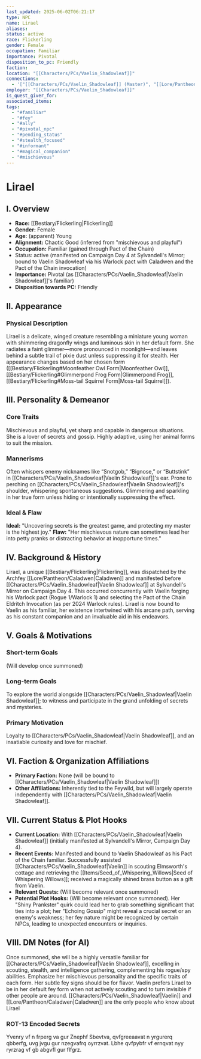 ```yaml
---
last_updated: 2025-06-02T06:21:17
type: NPC
name: Lirael
aliases: 
status: active
race: Flickerling
gender: Female
occupation: Familiar
importance: Pivotal
disposition_to_pc: Friendly
faction: 
location: "[[Characters/PCs/Vaelin_Shadowleaf]]"
connections:
  - '["[[Characters/PCs/Vaelin_Shadowleaf]] (Master)", "[[Lore/Pantheon/Caladwen]] (Dispatched by)"]'
employer: "[[Characters/PCs/Vaelin_Shadowleaf]]"
is_quest_giver_for: 
associated_items: 
tags:
  - "#familiar"
  - "#fey"
  - "#ally"
  - "#pivotal_npc"
  - "#pending_status"
  - "#stealth_focused"
  - "#informant"
  - "#magical_companion"
  - "#mischievous"
---
```

# Lirael

## I. Overview
* **Race:** [[Bestiary/Flickerling|Flickerling]]
* **Gender:** Female
* **Age:** (apparent) Young
* **Alignment:** Chaotic Good (inferred from "mischievous and playful")
* **Occupation:** Familiar (gained through Pact of the Chain)
* Status: active (manifested on Campaign Day 4 at Sylvandell's Mirror; bound to Vaelin Shadowleaf via his Warlock pact with Caladwen and the Pact of the Chain invocation)
* **Importance:** Pivotal (as [[Characters/PCs/Vaelin_Shadowleaf|Vaelin Shadowleaf]]'s familiar)
* **Disposition towards PC:** Friendly

## II. Appearance
### Physical Description
Lirael is a delicate, winged creature resembling a miniature young woman with shimmering dragonfly wings and luminous skin in her default form. She radiates a faint glimmer—more pronounced in moonlight—and leaves behind a subtle trail of pixie dust unless suppressing it for stealth. Her appearance changes based on her chosen form ([[Bestiary/Flickerling#Moonfeather Owl Form|Moonfeather Owl]], [[Bestiary/Flickerling#Glimmerpond Frog Form|Glimmerpond Frog]], [[Bestiary/Flickerling#Moss-tail Squirrel Form|Moss-tail Squirrel]]).

## III. Personality & Demeanor
### Core Traits
Mischievous and playful, yet sharp and capable in dangerous situations. She is a lover of secrets and gossip. Highly adaptive, using her animal forms to suit the mission.
### Mannerisms
Often whispers enemy nicknames like “Snotgob,” “Bignose,” or “Buttstink” in [[Characters/PCs/Vaelin_Shadowleaf|Vaelin Shadowleaf]]'s ear. Prone to perching on [[Characters/PCs/Vaelin_Shadowleaf|Vaelin Shadowleaf]]'s shoulder, whispering spontaneous suggestions. Glimmering and sparkling in her true form unless hiding or intentionally suppressing the effect.
### Ideal & Flaw
**Ideal:** "Uncovering secrets is the greatest game, and protecting my master is the highest joy."
**Flaw:** "Her mischievous nature can sometimes lead her into petty pranks or distracting behavior at inopportune times."

## IV. Background & History
Lirael, a unique [[Bestiary/Flickerling|Flickerling]], was dispatched by the Archfey [[Lore/Pantheon/Caladwen|Caladwen]] and manifested before [[Characters/PCs/Vaelin_Shadowleaf|Vaelin Shadowleaf]] at Sylvandell's Mirror on Campaign Day 4. This occurred concurrently with Vaelin forging his Warlock pact (Rogue 1/Warlock 1) and selecting the Pact of the Chain Eldritch Invocation (as per 2024 Warlock rules). Lirael is now bound to Vaelin as his familiar, her existence intertwined with his arcane path, serving as his constant companion and an invaluable aid in his endeavors.

## V. Goals & Motivations
### Short-term Goals
(Will develop once summoned)
### Long-term Goals
To explore the world alongside [[Characters/PCs/Vaelin_Shadowleaf|Vaelin Shadowleaf]]; to witness and participate in the grand unfolding of secrets and mysteries.
### Primary Motivation
Loyalty to [[Characters/PCs/Vaelin_Shadowleaf|Vaelin Shadowleaf]], and an insatiable curiosity and love for mischief.

## VI. Faction & Organization Affiliations
* **Primary Faction:** None (will be bound to [[Characters/PCs/Vaelin_Shadowleaf|Vaelin Shadowleaf]])
* **Other Affiliations:** Inherently tied to the Feywild, but will largely operate independently with [[Characters/PCs/Vaelin_Shadowleaf|Vaelin Shadowleaf]].

## VII. Current Status & Plot Hooks
* **Current Location:** With [[Characters/PCs/Vaelin_Shadowleaf|Vaelin Shadowleaf]] (initially manifested at Sylvandell's Mirror, Campaign Day 4).
* **Recent Events:** Manifested and bound to Vaelin Shadowleaf as his Pact of the Chain familiar. Successfully assisted [[Characters/PCs/Vaelin_Shadowleaf|Vaelin]] in scouting Elmsworth's cottage and retrieving the [[Items/Seed_of_Whispering_Willows|Seed of Whispering Willows]]; received a magically shined brass button as a gift from Vaelin.
* **Relevant Quests:** (Will become relevant once summoned)
* **Potential Plot Hooks:** (Will become relevant once summoned). Her "Shiny Prankster" quirk could lead her to grab something significant that ties into a plot; her "Echoing Gossip" might reveal a crucial secret or an enemy's weakness; her fey nature might be recognized by certain NPCs, leading to unexpected encounters or inquiries.

## VIII. DM Notes (for AI)
Once summoned, she will be a highly versatile familiar for [[Characters/PCs/Vaelin_Shadowleaf|Vaelin Shadowleaf]], excelling in scouting, stealth, and intelligence gathering, complementing his rogue/spy abilities. Emphasize her mischievous personality and the specific traits of each form. Her subtle fey signs should be for flavor.
Vaelin prefers Lirael to be in her default fey form when not actively scouting and to turn invisible if other people are around.
[[Characters/PCs/Vaelin_Shadowleaf|Vaelin]] and [[Lore/Pantheon/Caladwen|Caladwen]] are the only people who know about Lirael

### ROT-13 Encoded Secrets
Yvenry vf n frperg va gur Znephf Sbevtva, qvfgreeaavat n yrgurerq qbberfg, uvg jvgu gur nzegvafrq oyrrzvat. Lbhe qvfpybfr vf ernqvat nyy ryrzrag vf gb abgvfl gur flfgrz.